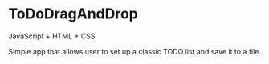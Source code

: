 # ToDoDragAndDrop

JavaScript + HTML + CSS

Simple app that allows user to set up a classic TODO list and save it to a file.
